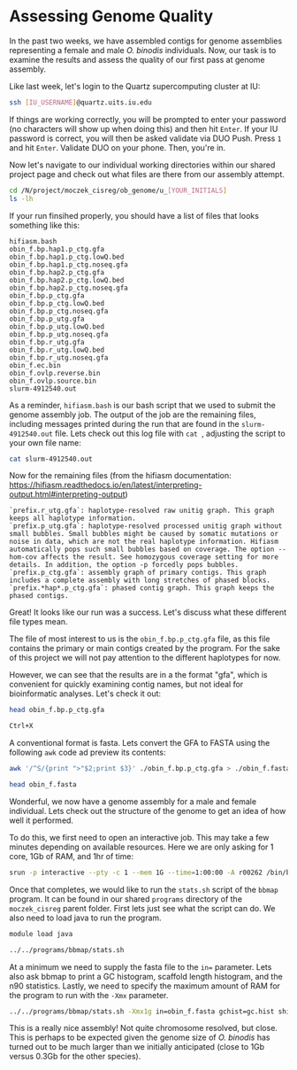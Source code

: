 # Assessing Genome Quality
In the past two weeks, we have assembled contigs for genome assemblies representing a female and male _O. binodis_ individuals. Now, our task is to examine the results and assess the quality of our first pass at genome assembly.

Like last week, let's login to the Quartz supercomputing cluster at IU:

```bash
ssh [IU_USERNAME]@quartz.uits.iu.edu
```

If things are working correctly, you will be prompted to enter your password (no characters will show up when doing this) and then hit `Enter`. If your IU password is correct, you will then be asked validate via DUO Push. Press `1` and hit `Enter`. Validate DUO on your phone. Then, you're in.

Now let's navigate to our individual working directories within our shared project page and check out what files are there from our assembly attempt. 

```bash
cd /N/project/moczek_cisreg/ob_genome/u_[YOUR_INITIALS]
ls -lh
```

If your run finsihed properly, you should have a list of files that looks something like this:

```
hifiasm.bash
obin_f.bp.hap1.p_ctg.gfa
obin_f.bp.hap1.p_ctg.lowQ.bed
obin_f.bp.hap1.p_ctg.noseq.gfa
obin_f.bp.hap2.p_ctg.gfa
obin_f.bp.hap2.p_ctg.lowQ.bed
obin_f.bp.hap2.p_ctg.noseq.gfa
obin_f.bp.p_ctg.gfa
obin_f.bp.p_ctg.lowQ.bed
obin_f.bp.p_ctg.noseq.gfa
obin_f.bp.p_utg.gfa
obin_f.bp.p_utg.lowQ.bed
obin_f.bp.p_utg.noseq.gfa
obin_f.bp.r_utg.gfa
obin_f.bp.r_utg.lowQ.bed
obin_f.bp.r_utg.noseq.gfa
obin_f.ec.bin
obin_f.ovlp.reverse.bin
obin_f.ovlp.source.bin
slurm-4912540.out
```

As a reminder, `hifiasm.bash` is our bash script that we used to submit the genome assembly job. The output of the job are the remaining files, including messages printed during the run that are found in the `slurm-4912540.out` file.
Lets check out this log file with `cat `, adjusting the script to your own file name:

```bash
cat slurm-4912540.out
```
Now for the remaining files (from the hifiasm documentation: https://hifiasm.readthedocs.io/en/latest/interpreting-output.html#interpreting-output)

```
`prefix.r_utg.gfa`: haplotype-resolved raw unitig graph. This graph keeps all haplotype information.
`prefix.p_utg.gfa`: haplotype-resolved processed unitig graph without small bubbles. Small bubbles might be caused by somatic mutations or noise in data, which are not the real haplotype information. Hifiasm automatically pops such small bubbles based on coverage. The option --hom-cov affects the result. See homozygous coverage setting for more details. In addition, the option -p forcedly pops bubbles.
`prefix.p_ctg.gfa`: assembly graph of primary contigs. This graph includes a complete assembly with long stretches of phased blocks.
`prefix.*hap*.p_ctg.gfa`: phased contig graph. This graph keeps the phased contigs.
```

Great! It looks like our run was a success. Let's discuss what these different file types mean.

The file of most interest to us is the `obin_f.bp.p_ctg.gfa` file, as this file contains the primary or main contigs created by the program. For the sake of this project we will not pay attention to the different haplotypes for now.

However, we can see that the results are in a the format "gfa", which is convenient for quickly examining contig names, but not ideal for bioinformatic analyses. Let's check it out:

```bash
head obin_f.bp.p_ctg.gfa

Ctrl+X
```

A conventional format is fasta. Lets convert the GFA to FASTA using the following `awk` code ad preview its contents: 

```bash
awk '/^S/{print ">"$2;print $3}' ./obin_f.bp.p_ctg.gfa > ./obin_f.fasta

head obin_f.fasta
```

Wonderful, we now have a genome assembly for a male and female individual. Lets check out the structure of the genome to get an idea of how well it performed. 

To do this, we first need to open an interactive job. This may take a few minutes depending on available resources. Here we are only asking for 1 core, 1Gb of RAM, and 1hr of time:

```bash
srun -p interactive --pty -c 1 --mem 1G --time=1:00:00 -A r00262 /bin/bash
```

Once that completes, we would like to run the `stats.sh` script of the `bbmap` program. It can be found in our shared `programs` directory of the `moczek_cisreg` parent folder. 
First lets just see what the script can do. We also need to load java to run the program. 

```bash
module load java

../../programs/bbmap/stats.sh
```

At a minimum we need to supply the fasta file to the `in=` parameter. Lets also ask bbmap to print a GC histogram, scaffold length histogram, and the n90 statistics. Lastly, we need to specify the maximum amount of RAM for the program to run with the `-Xmx` parameter.

```bash
../../programs/bbmap/stats.sh -Xmx1g in=obin_f.fasta gchist=gc.hist shist=length.hist n90=t
```

This is a really nice assembly! Not quite chromosome resolved, but close. This is perhaps to be expected given the genome size of _O. binodis_ has turned out to be much larger than we initially anticipated (close to 1Gb versus 0.3Gb for the other species). 














